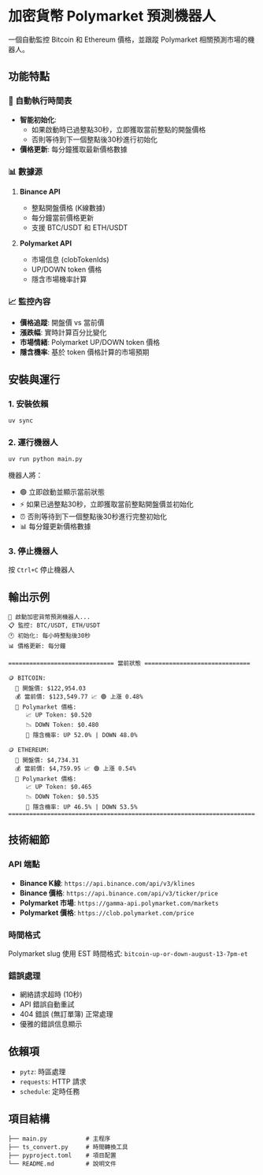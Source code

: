 # 加密貨幣 Polymarket 預測機器人

一個自動監控 Bitcoin 和 Ethereum 價格，並跟蹤 Polymarket 相關預測市場的機器人。

## 功能特點

### 🔄 自動執行時間表
- **智能初始化**:
  - 如果啟動時已過整點30秒，立即獲取當前整點的開盤價格
  - 否則等待到下一個整點後30秒進行初始化
- **價格更新**: 每分鐘獲取最新價格數據

### 📊 數據源
1. **Binance API**
   - 整點開盤價格 (K線數據)
   - 每分鐘當前價格更新
   - 支援 BTC/USDT 和 ETH/USDT

2. **Polymarket API**
   - 市場信息 (clobTokenIds)
   - UP/DOWN token 價格
   - 隱含市場機率計算

### 📈 監控內容
- **價格追蹤**: 開盤價 vs 當前價
- **漲跌幅**: 實時計算百分比變化
- **市場情緒**: Polymarket UP/DOWN token 價格
- **隱含機率**: 基於 token 價格計算的市場預期

## 安裝與運行

### 1. 安裝依賴
```bash
uv sync
```

### 2. 運行機器人
```bash
uv run python main.py
```

機器人將：
- 🟢 立即啟動並顯示當前狀態
- ⚡ 如果已過整點30秒，立即獲取當前整點開盤價並初始化
- ⏰ 否則等待到下一個整點後30秒進行完整初始化
- 📊 每分鐘更新價格數據

### 3. 停止機器人
按 `Ctrl+C` 停止機器人

## 輸出示例

```
🤖 啟動加密貨幣預測機器人...
📋 監控: BTC/USDT, ETH/USDT
🕐 初始化: 每小時整點後30秒
📊 價格更新: 每分鐘

============================== 當前狀態 ==============================

🪙 BITCOIN:
  🏁 開盤價: $122,954.03
  💰 當前價: $123,549.77 📈 🟢 上漲 0.48%
  🎯 Polymarket 價格:
     📈 UP Token: $0.520
     📉 DOWN Token: $0.480
     🎲 隱含機率: UP 52.0% | DOWN 48.0%

🪙 ETHEREUM:
  🏁 開盤價: $4,734.31
  💰 當前價: $4,759.95 📈 🟢 上漲 0.54%
  🎯 Polymarket 價格:
     📈 UP Token: $0.465
     📉 DOWN Token: $0.535
     🎲 隱含機率: UP 46.5% | DOWN 53.5%
======================================================================
```

## 技術細節

### API 端點
- **Binance K線**: `https://api.binance.com/api/v3/klines`
- **Binance 價格**: `https://api.binance.com/api/v3/ticker/price`
- **Polymarket 市場**: `https://gamma-api.polymarket.com/markets`
- **Polymarket 價格**: `https://clob.polymarket.com/price`

### 時間格式
Polymarket slug 使用 EST 時間格式: `bitcoin-up-or-down-august-13-7pm-et`

### 錯誤處理
- 網絡請求超時 (10秒)
- API 錯誤自動重試
- 404 錯誤 (無訂單簿) 正常處理
- 優雅的錯誤信息顯示

## 依賴項
- `pytz`: 時區處理
- `requests`: HTTP 請求
- `schedule`: 定時任務

## 項目結構
```
├── main.py           # 主程序
├── ts_convert.py     # 時間轉換工具
├── pyproject.toml    # 項目配置
└── README.md         # 說明文件
```
